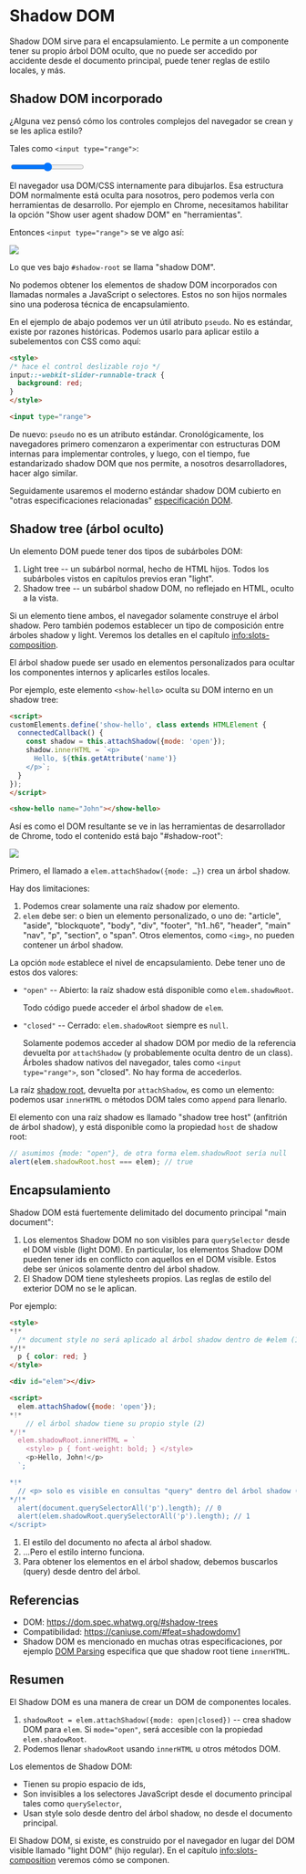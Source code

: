 # Shadow DOM

Shadow DOM sirve para el encapsulamiento. Le permite a un componente tener su propio árbol DOM oculto, que no puede ser accedido por accidente desde el documento principal, puede tener reglas de estilo locales, y más.

## Shadow DOM incorporado

¿Alguna vez pensó cómo los controles complejos del navegador se crean y se les aplica estilo?

Tales como `<input type="range">`:

<p>
<input type="range">
</p>

El navegador usa DOM/CSS internamente para dibujarlos. Esa estructura DOM normalmente está oculta para nosotros, pero podemos verla con herramientas de desarrollo. Por ejemplo en Chrome, necesitamos habilitar la opción "Show user agent shadow DOM" en "herramientas".

Entonces `<input type="range">` se ve algo así:

![](shadow-dom-range.png)

Lo que ves bajo `#shadow-root` se llama "shadow DOM".

No podemos obtener los elementos de shadow DOM incorporados con llamadas normales a JavaScript o selectores. Estos no son hijos normales sino una poderosa técnica de encapsulamiento.

En el ejemplo de abajo podemos ver un útil atributo `pseudo`. No es estándar, existe por razones históricas. Podemos usarlo para aplicar estilo a subelementos con CSS como aquí:

```html run autorun
<style>
/* hace el control deslizable rojo */
input::-webkit-slider-runnable-track {
  background: red;
}
</style>

<input type="range">
```

De nuevo: `pseudo` no es un atributo estándar. Cronológicamente, los navegadores primero comenzaron a experimentar con estructuras DOM internas para implementar controles, y luego, con el tiempo, fue estandarizado shadow DOM que nos permite, a nosotros desarrolladores, hacer algo similar.

Seguidamente usaremos el moderno estándar shadow DOM cubierto en "otras especificaciones relacionadas" [especificación DOM](https://dom.spec.whatwg.org/#shadow-trees).

## Shadow tree (árbol oculto)

Un elemento DOM puede tener dos tipos de subárboles DOM:

1. Light tree -- un subárbol normal, hecho de HTML hijos. Todos los subárboles vistos en capítulos previos eran "light".
2. Shadow tree -- un subárbol shadow DOM, no reflejado en HTML, oculto a la vista.

Si un elemento tiene ambos, el navegador solamente construye el árbol shadow. Pero también podemos establecer un tipo de composición entre árboles shadow y light. Veremos los detalles en el capítulo <info:slots-composition>.

El árbol shadow puede ser usado en elementos personalizados para ocultar los componentes internos y aplicarles estilos locales.

Por ejemplo, este elemento `<show-hello>` oculta su DOM interno en un shadow tree:

```html run autorun height=60
<script>
customElements.define('show-hello', class extends HTMLElement {
  connectedCallback() {
    const shadow = this.attachShadow({mode: 'open'});
    shadow.innerHTML = `<p>
      Hello, ${this.getAttribute('name')}
    </p>`;
  }  
});
</script>

<show-hello name="John"></show-hello>
```

Así es como el DOM resultante se ve in las herramientas de desarrollador de Chrome, todo el contenido está bajo "#shadow-root":

![](shadow-dom-say-hello.png)

Primero, el llamado a `elem.attachShadow({mode: …})` crea un árbol shadow.

Hay dos limitaciones:
1. Podemos crear solamente una raíz shadow por elemento.
2. `elem` debe ser: o bien un elemento personalizado, o uno de: "article", "aside", "blockquote", "body", "div", "footer", "h1..h6", "header", "main" "nav", "p", "section", o "span". Otros elementos, como `<img>`, no pueden contener un árbol shadow.

La opción `mode` establece el nivel de encapsulamiento. Debe tener uno de estos dos valores:
- `"open"` -- Abierto: la raíz shadow está disponible como `elem.shadowRoot`.

    Todo código puede acceder el árbol shadow de `elem`.   
- `"closed"` -- Cerrado: `elem.shadowRoot` siempre es `null`.

    Solamente podemos acceder al shadow DOM por medio de la referencia devuelta por `attachShadow` (y probablemente oculta dentro de un class). Árboles shadow nativos del navegador, tales como `<input type="range">`, son "closed". No hay forma de accederlos.

La raíz [shadow root](https://dom.spec.whatwg.org/#shadowroot), devuelta por `attachShadow`, es como un elemento: podemos usar `innerHTML` o métodos DOM tales como `append` para llenarlo.

El elemento con una raíz shadow es llamado "shadow tree host" (anfitrión de árbol shadow), y está disponible como la propiedad `host` de shadow root:

```js
// asumimos {mode: "open"}, de otra forma elem.shadowRoot sería null
alert(elem.shadowRoot.host === elem); // true
```

## Encapsulamiento

Shadow DOM está fuertemente delimitado del documento principal "main document":

1. Los elementos Shadow DOM no son visibles para `querySelector` desde el DOM visble (light DOM). En particular,  los elementos Shadow DOM pueden tener ids en conflicto con aquellos en el DOM visible. Estos debe ser únicos solamente dentro del árbol shadow.
2. El Shadow DOM tiene stylesheets propios. Las reglas de estilo del exterior DOM no se le aplican.

Por ejemplo:

```html run untrusted height=40
<style>
*!*
  /* document style no será aplicado al árbol shadow dentro de #elem (1) */
*/!*
  p { color: red; }
</style>

<div id="elem"></div>

<script>
  elem.attachShadow({mode: 'open'});
*!*
    // el árbol shadow tiene su propio style (2)
*/!*
  elem.shadowRoot.innerHTML = `
    <style> p { font-weight: bold; } </style>
    <p>Hello, John!</p>
  `;

*!*
  // <p> solo es visible en consultas "query" dentro del árbol shadow (3)
*/!*
  alert(document.querySelectorAll('p').length); // 0
  alert(elem.shadowRoot.querySelectorAll('p').length); // 1
</script>  
```

1. El estilo del documento no afecta al árbol shadow.
2. ...Pero el estilo interno funciona.
3. Para obtener los elementos en el árbol shadow, debemos buscarlos (query) desde dentro del árbol.

## Referencias

- DOM: <https://dom.spec.whatwg.org/#shadow-trees>
- Compatibilidad: <https://caniuse.com/#feat=shadowdomv1>
- Shadow DOM es mencionado en muchas otras especificaciones, por ejemplo [DOM Parsing](https://w3c.github.io/DOM-Parsing/#the-innerhtml-mixin) especifica que que shadow root tiene `innerHTML`.


## Resumen

El Shadow DOM es una manera de crear un DOM de componentes locales.

1. `shadowRoot = elem.attachShadow({mode: open|closed})` -- crea shadow DOM para `elem`. Si `mode="open"`, será accesible con la propiedad `elem.shadowRoot`.
2. Podemos llenar `shadowRoot` usando `innerHTML` u otros métodos DOM.

Los elementos de Shadow DOM:
- Tienen su propio espacio de ids,
- Son invisibles a los selectores JavaScript desde el documento principal tales como `querySelector`,
- Usan style solo desde dentro del árbol shadow, no desde el documento principal.

El Shadow DOM, si existe, es construido por el navegador en lugar del DOM visible llamado "light DOM" (hijo regular). En el capítulo <info:slots-composition> veremos cómo se componen.
